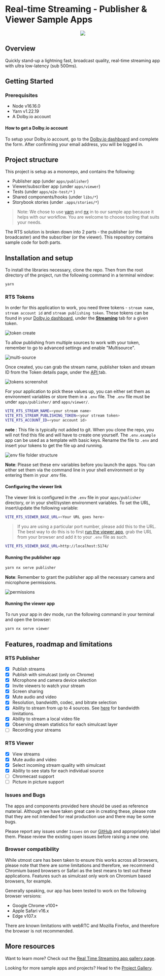 # Real-time Streaming - Publisher & Viewer Sample Apps

<p align="center">
<img src="docs/img//banner.jpeg" />
</p>

## Overview

Quickly stand-up a lightning fast, broadcast quality, real-time streaming app with ultra low-latency (sub 500ms).

## Getting Started

### Prerequisites

- Node v16.16.0
- Yarn v1.22.19
- A Dolby.io account

#### How to get a Dolby.io account

To setup your Dolby.io account, go to the [Dolby.io dashboard](https://dashboard.dolby.io/signup/) and complete the form. After confirming your email address, you will be logged in.

## Project structure

This project is setup as a monorepo, and contains the following:

- Publisher app (under `apps/publisher`)
- Viewer/subscriber app (under `apps/viewer`)
- Tests (under `apps/e2e-test/*` )
- Shared components/hooks (under `libs/*`)
- Storybook stories (under `.apps/stories/*`)

> Note: We chose to use [yarn](https://yarnpkg.com/) and [nx](https://nx.dev/) in to our sample app because it helps with our workflow. You are welcome to choose tooling that suits your needs.

The RTS solution is broken down into 2 parts - the publisher (or the broadcaster) and the subscriber (or the viewer). This repository contains sample code for both parts.

## Installation and setup

To install the libraries necessary, clone the repo. Then from the root directory of the project, run the following command in a terminal window:

```bash
yarn
```

### RTS Tokens

In order for this application to work, you need three tokens - `stream name`, `stream account id` and `stream publishing token`. These tokens can be found in your [Dolby.io dashboard](https://streaming.dolby.io/#/tokens), under the  <ins>**Streaming**</ins> tab for a given token.

![token create](docs/img/setup_create_new.png)

To allow publishing from multiple sources to work with your token, remember to go to advanced settings and enable "Multisource".

![multi-source](docs/img/token_multi_source.png)

Once created, you can grab the stream name, publisher token and stream ID from the Token details page, under the <ins> API </ins>tab.

![tokens screenshot](docs/img/tokens.png)

For your application to pick these values up, you can either set them as environment variables or store them in a `.env` file. The `.env` file must be under `apps/publisher/` and `apps/viewer/`.

```bash
VITE_RTS_STREAM_NAME=<your stream name>
VITE_RTS_STREAM_PUBLISHING_TOKEN=<your stream token>
VITE_RTS_ACCOUNT_ID=<your account id>
```

**note** : This file is typically not added to git. When you clone the repo, you will not find this file and will have to create one yourself. The `.env.example` app can be used as a template with basic keys. Rename the file to `.env` and insert your tokens to get the file up and running.

![env file folder structure](docs/img/env.png)

**Note**: Please set these env variables before you launch the apps. You can either set them via the command line in your shell environment or by entering them in your .env file.

#### Configuring the viewer link

The viewer link is configured in the `.env` file in your `apps/publisher` directory, or in your shell/systen environment variables. To set the URL, insert/update the following variable:

```bash
VITE_RTS_VIEWER_BASE_URL=<Your URL goes here>
```

> If you are using a particular port number, please add this to the URL. The best way to do this is to first [run the viewer app](#running-the-viewer-app), grab the URL from your browser and add it to your `.env` file as such.

```bash
VITE_RTS_VIEWER_BASE_URL=http://localhost:5174/
```

#### Running the publisher app

```bash
yarn nx serve publisher
```

**Note**: Remember to grant the publisher app all the necessary camera and microphone permissions.

![permissions](docs/img/permissions.png)

#### Running the viewer app

To run your app in dev mode, run the following command in your terminal and open the browser:

```bash
yarn nx serve viewer
```

## Features, roadmap and limitations

### RTS Publisher

- [x] Publish streams
- [x] Publish with simulcast (only on Chrome)
- [x] Microphone and camera device selection
- [x] Invite viewers to watch your stream
- [x] Screen sharing
- [x] Mute audio and video
- [x] Resolution, bandwidth, codec, and bitrate selection
- [x] Ability to stream from up to 4 sources. See [here](https://docs.dolby.io/streaming-apis/docs/create-multi-view-web-app) for bandwidth limitations.
- [x] Ability to stream a local video file
- [x] Observing stream statistics for each simulcast layer
- [ ] Recording your streams

### RTS Viewer

- [x] View streams
- [x] Mute audio and video
- [x] Select incoming stream quality with simulcast
- [x] Ability to see stats for each individual source
- [ ] Chromecast support
- [ ] Picture in picture support

### Issues and Bugs

The apps and components provided here should be used as reference material. Although we have taken great care in creating these, please note that they are not intended for real production use and there may be some bugs.

Please report any issues under `Issues` on our [GitHub](https://github.com/dolbyio-samples/stream-demo-react-millicast/issues) and appropriately label them. Please review the existing open issues before raising a new one.

### Browser compatibility

While utmost care has been taken to ensure this works across all browsers, please note that there are some limitations and therefore, we recommend Chromium based browsers or Safari as the best means to test out these applications. Features such as simulcast only work on Chromium based browsers, for example. 

Generally speaking, our app has been tested to work on the following browser versions:

- Google Chrome v100+
- Apple Safari v16.x
- Edge v107.x

There are known limitations with webRTC and Mozilla Firefox, and therefore the browser is not recommended.

## More resources

Want to learn more? Check out the [Real Time Streaming app gallery page](https://docs.dolby.io/communications-apis/docs/real-time-streaming-publisher-viewer-sample-apps).

Looking for more sample apps and projects? Head to the [Project Gallery](https://docs.dolby.io/communications-apis/page/gallery).
